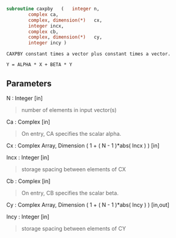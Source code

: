 ```fortran
subroutine caxpby	(	integer	n,
		complex	ca,
		complex, dimension(*)	cx,
		integer	incx,
		complex	cb,
		complex, dimension(*)	cy,
		integer	incy )
```

    CAXPBY constant times a vector plus constant times a vector.

    Y = ALPHA * X + BETA * Y


## Parameters
N : Integer [in]
> number of elements in input vector(s)

Ca : Complex [in]
> On entry, CA specifies the scalar alpha.

Cx : Complex Array, Dimension ( 1 + ( N - 1 )*abs( Incx ) ) [in]

Incx : Integer [in]
> storage spacing between elements of CX

Cb : Complex [in]
> On entry, CB specifies the scalar beta.

Cy : Complex Array, Dimension ( 1 + ( N - 1 )*abs( Incy ) ) [in,out]

Incy : Integer [in]
> storage spacing between elements of CY

